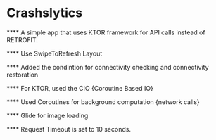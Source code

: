 # Crashslytics

**** A simple app that uses KTOR framework for API calls instead of RETROFIT.

**** Use SwipeToRefresh Layout

**** Added the condintion for connectivity checking and connectivity restoration

**** For KTOR, used the CIO {Coroutine Based IO}

**** Used Coroutines for background computation {network calls}

**** Glide for image loading

**** Request Timeout is set to 10 seconds.
